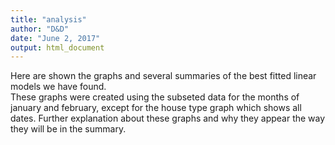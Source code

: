 ```yaml
---
title: "analysis"
author: "D&D"
date: "June 2, 2017"
output: html_document
---
```

<p>
Here are shown the graphs and several summaries of the best fitted linear models we have found. </br>
These graphs were created using the subseted data for the months of january and february, except for the house type graph which shows all dates.
Further explanation about these graphs and why they appear the way they will be in the summary.
</p>

